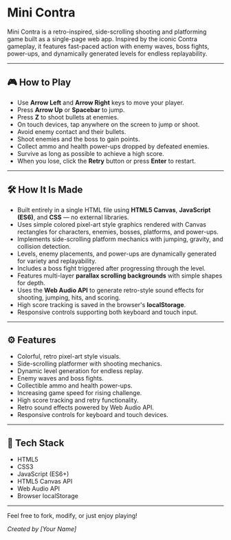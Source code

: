 # Mini Contra

Mini Contra is a retro-inspired, side-scrolling shooting and platforming game built as a single-page web app. Inspired by the iconic Contra gameplay, it features fast-paced action with enemy waves, boss fights, power-ups, and dynamically generated levels for endless replayability.

---

## 🎮 How to Play

- Use **Arrow Left** and **Arrow Right** keys to move your player.
- Press **Arrow Up** or **Spacebar** to jump.
- Press **Z** to shoot bullets at enemies.
- On touch devices, tap anywhere on the screen to jump or shoot.
- Avoid enemy contact and their bullets.
- Shoot enemies and the boss to gain points.
- Collect ammo and health power-ups dropped by defeated enemies.
- Survive as long as possible to achieve a high score.
- When you lose, click the **Retry** button or press **Enter** to restart.

---

## 🛠 How It Is Made

- Built entirely in a single HTML file using **HTML5 Canvas**, **JavaScript (ES6)**, and **CSS** — no external libraries.
- Uses simple colored pixel-art style graphics rendered with Canvas rectangles for characters, enemies, bosses, platforms, and power-ups.
- Implements side-scrolling platform mechanics with jumping, gravity, and collision detection.
- Levels, enemy placements, and power-ups are dynamically generated for variety and replayability.
- Includes a boss fight triggered after progressing through the level.
- Features multi-layer **parallax scrolling backgrounds** with simple shapes for depth.
- Uses the **Web Audio API** to generate retro-style sound effects for shooting, jumping, hits, and scoring.
- High score tracking is saved in the browser's **localStorage**.
- Responsive controls supporting both keyboard and touch input.

---

## ⚙ Features

- Colorful, retro pixel-art style visuals.
- Side-scrolling platformer with shooting mechanics.
- Dynamic level generation for endless replay.
- Enemy waves and boss fights.
- Collectible ammo and health power-ups.
- Increasing game speed for rising challenge.
- High score tracking and retry functionality.
- Retro sound effects powered by Web Audio API.
- Responsive controls for keyboard and touch devices.

---

## 📂 Tech Stack

- HTML5
- CSS3
- JavaScript (ES6+)
- HTML5 Canvas API
- Web Audio API
- Browser localStorage

---

Feel free to fork, modify, or just enjoy playing!

*Created by [Your Name]*
